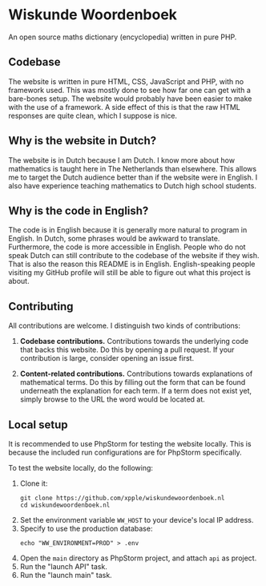 # Wiskunde Woordenboek
An open source maths dictionary (encyclopedia) written in pure PHP.

## Codebase
The website is written in pure HTML, CSS, JavaScript and PHP, with no framework used. This was mostly done to see how 
far one can get with a bare-bones setup. The website would probably have been easier to make with the use of a
framework. A side effect of this is that the raw HTML responses are quite clean, which I suppose is nice.

## Why is the website in Dutch?
The website is in Dutch because I am Dutch. I know more about how mathematics is taught here in The Netherlands than
elsewhere. This allows me to target the Dutch audience better than if the website were in English. I also have
experience teaching mathematics to Dutch high school students.

## Why is the code in English?
The code is in English because it is generally more natural to program in English. In Dutch, some phrases would be
awkward to translate. Furthermore, the code is more accessible in English. People who do not speak Dutch can still
contribute to the codebase of the website if they wish. That is also the reason this README is in English.
English-speaking people visiting my GitHub profile will still be able to figure out what this project is about.

## Contributing
All contributions are welcome. I distinguish two kinds of contributions:

1. **Codebase contributions.** Contributions towards the underlying code that backs this website. Do this by opening a
pull request. If your contribution is large, consider opening an issue first.

2. **Content-related contributions.** Contributions towards explanations of mathematical terms. Do this by filling out
the form that can be found underneath the explanation for each term. If a term does not exist yet, simply browse to the
URL the word would be located at.

## Local setup
It is recommended to use PhpStorm for testing the website locally. This is because the included run configurations are
for PhpStorm specifically.

To test the website locally, do the following:
1. Clone it:
   ```shell
   git clone https://github.com/xpple/wiskundewoordenboek.nl
   cd wiskundewoordenboek.nl
   ```
2. Set the environment variable `WW_HOST` to your device's local IP address.
3. Specify to use the production database:
   ```shell
   echo "WW_ENVIRONMENT=PROD" > .env
   ```
4. Open the `main` directory as PhpStorm project, and attach `api` as project.
5. Run the "launch API" task.
6. Run the "launch main" task.
